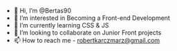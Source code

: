 - 👋 Hi, I’m @Bertas90
- 👀 I’m interested in Becoming a Front-end Development 
- 🌱 I’m currently learning CSS & JS
- 💞️ I’m looking to collaborate on Junior Front projects
- 📫 How to reach me - robertkarczmarz@gmail.com

<!---
Bertas90/Bertas90 is a ✨ special ✨ repository because its `README.md` (this file) appears on your GitHub profile.
You can click the Preview link to take a look at your changes.
--->
